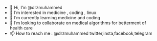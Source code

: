 - 👋 Hi, I’m @drzmuhammed
- 👀 I’m interested in medicine , coding , linux 
- 🌱 I’m currently learning medicine and coding
- 💞️ I’m looking to collaborate on medical algorithms for betterment of health care
- 📫 How to reach me : @drzmuhammed    twitter,insta,facebook,telegram

<!---
drzmuhammed/drzmuhammed is a ✨ special ✨ repository because its `README.md` (this file) appears on your GitHub profile.
You can click the Preview link to take a look at your changes.
--->
